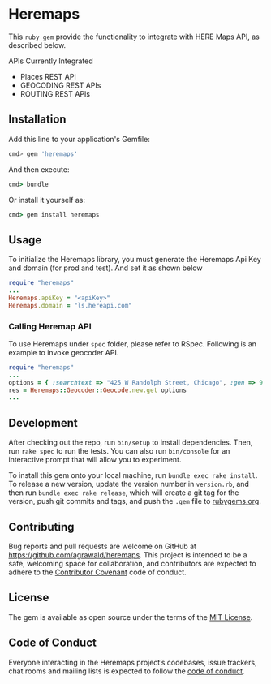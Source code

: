 # Heremaps

This `ruby gem` provide the functionality to integrate with HERE Maps API, as described below.

APIs Currently Integrated

- Places REST API
- GEOCODING REST APIs
- ROUTING REST APIs

## Installation

Add this line to your application's Gemfile:

```bash
cmd> gem 'heremaps'
```

And then execute:

```ruby
cmd> bundle
```
Or install it yourself as:

```ruby
cmd> gem install heremaps
```
## Usage

To initialize the Heremaps library, you must generate the Heremaps Api Key and domain (for prod and test). And set it as shown below
```ruby
require "heremaps"
...
Heremaps.apiKey = "<apiKey>"
Heremaps.domain = "ls.hereapi.com"
```
### Calling Heremap API

To use Heremaps under `spec` folder, please refer to RSpec. Following is an example to invoke geocoder API.

```ruby
require "heremaps"
...
options = { :searchtext => "425 W Randolph Street, Chicago", :gen => 9 }
res = Heremaps::Geocoder::Geocode.new.get options
...
```

## Development

After checking out the repo, run `bin/setup` to install dependencies. Then, run `rake spec` to run the tests. You can also run `bin/console` for an interactive prompt that will allow you to experiment.

To install this gem onto your local machine, run `bundle exec rake install`. To release a new version, update the version number in `version.rb`, and then run `bundle exec rake release`, which will create a git tag for the version, push git commits and tags, and push the `.gem` file to [rubygems.org](https://rubygems.org).

## Contributing

Bug reports and pull requests are welcome on GitHub at https://github.com/agrawald/heremaps. This project is intended to be a safe, welcoming space for collaboration, and contributors are expected to adhere to the [Contributor Covenant](http://contributor-covenant.org) code of conduct.

## License

The gem is available as open source under the terms of the [MIT License](https://opensource.org/licenses/MIT).

## Code of Conduct

Everyone interacting in the Heremaps project’s codebases, issue trackers, chat rooms and mailing lists is expected to follow the [code of conduct](https://github.com/[USERNAME]/heremaps/blob/master/CODE_OF_CONDUCT.md).
